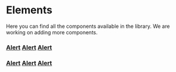 # Elements

Here you can find all the components available in the library. We are working on adding more components.

### [Alert](/docs/elements/alert.md)          [Alert](/docs/elements/alert.md)          [Alert](/docs/elements/alert.md)
### [Alert](/docs/elements/alert.md)          [Alert](/docs/elements/alert.md)          [Alert](/docs/elements/alert.md)